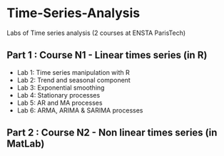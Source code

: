 # Time-Series-Analysis

Labs of Time series analysis (2 courses at ENSTA ParisTech)

## Part 1 : Course N1 - Linear times series (in R)

- Lab 1: Time series manipulation with R
- Lab 2: Trend and seasonal component
- Lab 3: Exponential smoothing
- Lab 4: Stationary processes
- Lab 5: AR and MA processes
- Lab 6: ARMA, ARIMA & SARIMA processes

## Part 2 : Course N2 - Non linear times series (in MatLab)
